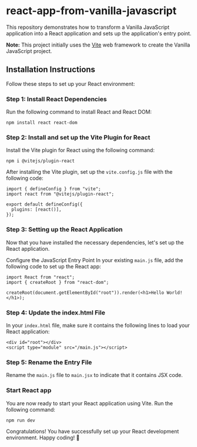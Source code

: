 # react-app-from-vanilla-javascript
This repository demonstrates how to transform a Vanilla JavaScript application into a React application and sets up the application's entry point.

**Note:** This project initially uses the [Vite](https://vitejs.dev/) web framework to create the Vanilla JavaScript project.

## Installation Instructions

Follow these steps to set up your React environment:

### Step 1: Install React Dependencies

Run the following command to install React and React DOM:

```shell
npm install react react-dom
```

### Step 2: Install and set up the Vite Plugin for React
Install the Vite plugin for React using the following command:

```shell
npm i @vitejs/plugin-react
```

After installing the Vite plugin, set up the `vite.config.js` file with the following code:

```shell
import { defineConfig } from "vite";
import react from "@vitejs/plugin-react";

export default defineConfig({
  plugins: [react()],
});
```

### Step 3: Setting up the React Application
Now that you have installed the necessary dependencies, let's set up the React application.

Configure the JavaScript Entry Point
In your existing `main.js` file, add the following code to set up the React app:

```shell
import React from "react";
import { createRoot } from "react-dom";

createRoot(document.getElementById("root")).render(<h1>Hello World!</h1>);
```

### Step 4: Update the index.html File
In your `index.html` file, make sure it contains the following lines to load your React application:

```shell
<div id="root"></div>
<script type="module" src="/main.js"></script>
```

### Step 5: Rename the Entry File
Rename the `main.js` file to `main.jsx` to indicate that it contains JSX code.

### Start React app
You are now ready to start your React application using Vite. Run the following command:

```shell
npm run dev
```

Congratulations! You have successfully set up your React development environment. Happy coding! 🎉
